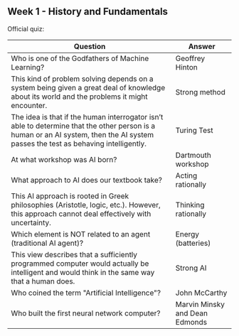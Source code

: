 ## Week 1 - History and Fundamentals
Official quiz:

|Question|Answer|
|---|---|
|Who is one of the Godfathers of Machine Learning?|Geoffrey Hinton|
|This kind of problem solving depends on a system being given a great deal of knowledge about its world and the problems it might encounter.|Strong method|
|The idea is that if the human interrogator isn’t able to determine that the other person is a human or an AI system, then the AI system passes the test as behaving intelligently.|Turing Test|
|At what workshop was AI born?|Dartmouth workshop|
|What approach to AI does our textbook take?|Acting rationally|
|This AI approach is rooted in Greek philosophies (Aristotle, logic, etc.). However, this approach cannot deal effectively with uncertainty.|Thinking rationally|
|Which element is NOT related to an agent (traditional AI agent)?|Energy (batteries)|
|This view describes that a sufficiently programmed computer would actually be intelligent and would think in the same way that a human does.|Strong AI|
|Who coined the term "Artificial Intelligence"?|John McCarthy|
|Who built the first neural network computer?|Marvin Minsky and Dean Edmonds|
